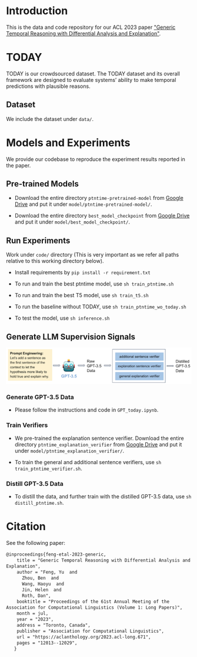 # Introduction
This is the data and code repository for our ACL 2023 paper ["Generic Temporal Reasoning with Differential Analysis and Explanation"](http://cogcomp.org/page/publication_view/1008).

# TODAY
TODAY is our crowdsourced dataset. The TODAY dataset and its overall framework are designed to evaluate systems’ ability to make temporal predictions with plausible reasons.
## Dataset
We include the dataset under `data/`. 

# Models and Experiments
We provide our codebase to reproduce the experiment results reported in the paper.

## Pre-trained Models
- Download the entire directory `ptntime-pretrained-model` from [Google Drive](https://drive.google.com/drive/folders/1GirBYMWHJ13zqKl5qPcTjJQNJVtCfVaP?usp=sharing)
and put it under `model/ptntime-pretrained-model/`. 

- Download the entire directory `best_model_checkpoint` from [Google Drive](https://drive.google.com/drive/folders/1vvkDuqIWWu7mo4zh_aIjnxOhsXKfNSxW?usp=sharing)
and put it under `model/best_model_checkpoint/`. 

## Run Experiments
Work under `code/` directory (This is very important as we refer all paths relative to this working directory below).

- Install requirements by `pip install -r requirement.txt`

- To run and train the best ptntime model, use `sh train_ptntime.sh`

- To run and train the best T5 model, use `sh train_t5.sh`

- To run the baseline without TODAY, use `sh train_ptntime_wo_today.sh`

- To test the model, use `sh inference.sh`

## Generate LLM Supervision Signals
![GPT-3.5 Pipeline](pipeline.png)

### Generate GPT-3.5 Data 
- Please follow the instructions and code in `GPT_today.ipynb`.

### Train Verifiers
- We pre-trained the explanation sentence verifier. Download the entire directory `ptntime_explanation_verifier` from [Google Drive](https://drive.google.com/drive/folders/1FUYb4ZRTbjCnvqejLLg7TymKrOtGuZqR?usp=sharing)
and put it under `model/ptntime_explanation_verifier/`.

- To train the general and additional sentence verifiers, use `sh train_ptntime_verifier.sh`.

### Distill GPT-3.5 Data 
- To distill the data, and further train with the distilled GPT-3.5 data, use `sh distill_ptntime.sh`.

# Citation
See the following paper: 
```
@inproceedings{feng-etal-2023-generic,
    title = "Generic Temporal Reasoning with Differential Analysis and Explanation",
    author = "Feng, Yu  and
      Zhou, Ben  and
      Wang, Haoyu  and
      Jin, Helen  and
      Roth, Dan",
    booktitle = "Proceedings of the 61st Annual Meeting of the Association for Computational Linguistics (Volume 1: Long Papers)",
    month = jul,
    year = "2023",
    address = "Toronto, Canada",
    publisher = "Association for Computational Linguistics",
    url = "https://aclanthology.org/2023.acl-long.671",
    pages = "12013--12029",
   }
```
